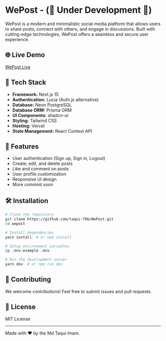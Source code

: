 # WePost - (🚧 Under Development 🚧)

WePost is a modern and minimalistic social media platform that allows users to share posts, connect with others, and engage in discussions. Built with cutting-edge technologies, WePost offers a seamless and secure user experience.

## 🌐 Live Demo
[WePost Live](https://we-post-dev.vercel.app)

## 🚀 Tech Stack

- **Framework:** Next.js 15
- **Authentication:** Lucia (Auth.js alternative)
- **Database:** Neon PostgreSQL
- **Database ORM:** Prisma ORM
- **UI Components:** shadcn-ui
- **Styling:** Tailwind CSS
- **Hosting:** Vercel
- **State Management:** React Context API

## 📌 Features
- User authentication (Sign up, Sign in, Logout)
- Create, edit, and delete posts
- Like and comment on posts
- User profile customization
- Responsive UI design
- More commint soon

## 🛠️ Installation

```bash
# Clone the repository
git clone https://github.com/taqui-786/WePost.git
cd wepost

# Install dependencies
yarn install  # or npm install

# Setup environment variables
cp .env.example .env

# Run the development server
yarn dev  # or npm run dev
```

## 🎯 Contributing
We welcome contributions! Feel free to submit issues and pull requests.

## 📄 License
MIT License

---
Made with ❤️ by the Md Taqui Imam.

